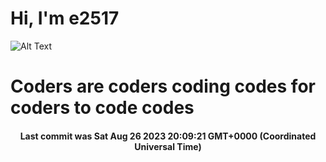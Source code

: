 # Hi, I'm e2517

![Alt Text](https://github.com/E2517/e2517/blob/master/images/background.gif)

# Coders are coders coding codes for coders to code codes

<h4 align="center">Last commit was Sat Aug 26 2023 20:09:21 GMT+0000 (Coordinated Universal Time)</h4>
